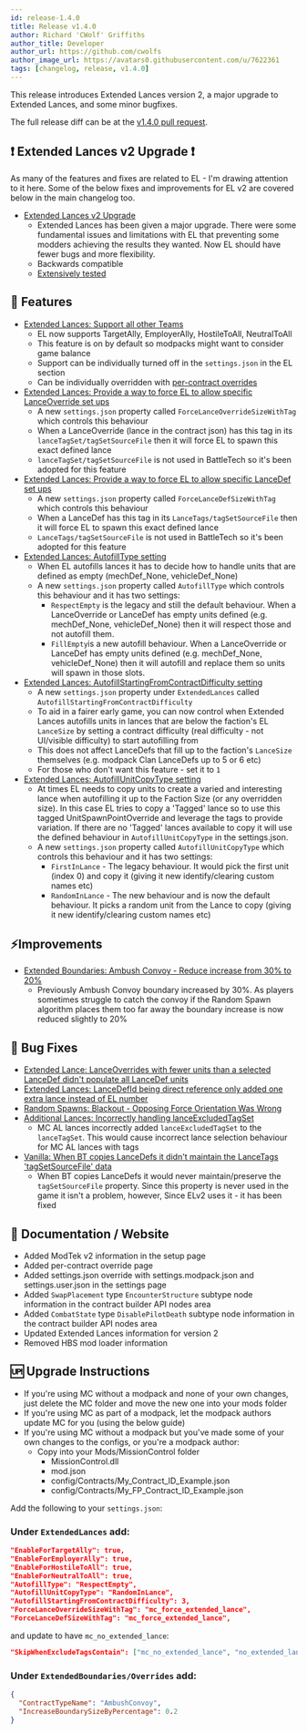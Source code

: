 ```yaml
---
id: release-1.4.0
title: Release v1.4.0
author: Richard 'CWolf' Griffiths
author_title: Developer
author_url: https://github.com/cwolfs
author_image_url: https://avatars0.githubusercontent.com/u/7622361
tags: [changelog, release, v1.4.0]
---
```


This release introduces Extended Lances version 2, a major upgrade to Extended Lances, and some minor bugfixes.

The full release diff can be at the [v1.4.0 pull request](https://github.com/CWolfs/MissionControl/pull/496).

## ❗ Extended Lances v2 Upgrade ❗

As many of the features and fixes are related to EL - I'm drawing attention to it here. Some of the below fixes and improvements for EL v2 are covered below in the main changelog too.

- [Extended Lances v2 Upgrade](https://github.com/CWolfs/MissionControl/issues/488)
  - Extended Lances has been given a major upgrade. There were some fundamental issues and limitations with EL that preventing some modders achieving the results they wanted. Now EL should have fewer bugs and more flexibility.
  - Backwards compatible
  - [Extensively tested](/docs/assets/Extended_Lances_v2_Testing.pdf)

## 🚀 Features

- [Extended Lances: Support all other Teams](https://github.com/CWolfs/MissionControl/issues/481)
  - EL now supports TargetAlly, EmployerAlly, HostileToAll, NeutralToAll
  - This feature is on by default so modpacks might want to consider game balance
  - Support can be individually turned off in the `settings.json` in the EL section
  - Can be individually overridden with [per-contract overrides](/docs/features/per-contract-overrides)
- [Extended Lances: Provide a way to force EL to allow specific LanceOverride set ups](https://github.com/CWolfs/MissionControl/issues/484)
  - A new `settings.json` property called `ForceLanceOverrideSizeWithTag` which controls this behaviour
  - When a LanceOverride (lance in the contract json) has this tag in its `lanceTagSet/tagSetSourceFile` then it will force EL to spawn this exact defined lance
  - `lanceTagSet/tagSetSourceFile` is not used in BattleTech so it's been adopted for this feature
- [Extended Lances: Provide a way to force EL to allow specific LanceDef set ups](https://github.com/CWolfs/MissionControl/issues/483)
  - A new `settings.json` property called `ForceLanceDefSizeWithTag` which controls this behaviour
  - When a LanceDef has this tag in its `LanceTags/tagSetSourceFile` then it will force EL to spawn this exact defined lance
  - `LanceTags/tagSetSourceFile` is not used in BattleTech so it's been adopted for this feature
- [Extended Lances: AutofillType setting](https://github.com/CWolfs/MissionControl/issues/485)
  - When EL autofills lances it has to decide how to handle units that are defined as empty (mechDef_None, vehicleDef_None)
  - A new `settings.json` property called `AutofillType` which controls this behaviour and it has two settings:
    - `RespectEmpty` is the legacy and still the default behaviour. When a LanceOverride or LanceDef has empty units defined (e.g. mechDef_None, vehicleDef_None) then it will respect those and not autofill them.
    - `FillEmpty`is a new autofill behaviour. When a LanceOverride or LanceDef has empty units defined (e.g. mechDef_None, vehicleDef_None) then it will autofill and replace them so units will spawn in those slots.
- [Extended Lances: AutofillStartingFromContractDifficulty setting](https://github.com/CWolfs/MissionControl/issues/494)
  - A new `settings.json` property under `ExtendedLances` called `AutofillStartingFromContractDifficulty `
  - To aid in a fairer early game, you can now control when Extended Lances autofills units in lances that are below the faction's EL `LanceSize` by setting a contract difficulty (real difficulty - not UI/visible difficulty) to start autofilling from
  - This does not affect LanceDefs that fill up to the faction's `LanceSize` themselves (e.g. modpack Clan LanceDefs up to 5 or 6 etc)
  - For those who don't want this feature - set it to `1`
- [Extended Lances: AutofillUnitCopyType setting](https://github.com/CWolfs/MissionControl/issues/486)
  - At times EL needs to copy units to create a varied and interesting lance when autofilling it up to the Faction Size (or any overridden size). In this case EL tries to copy a 'Tagged' lance so to use this tagged UnitSpawnPointOverride and leverage the tags to provide variation. If there are no 'Tagged' lances available to copy it will use the defined behaviour in `AutofillUnitCopyType` in the settings.json.
  - A new `settings.json` property called `AutofillUnitCopyType` which controls this behaviour and it has two settings:
    - `FirstInLance` - The legacy behaviour. It would pick the first unit (index 0) and copy it (giving it new identify/clearing custom names etc)
    - `RandomInLance` - The new behaviour and is now the default behaviour. It picks a random unit from the Lance to copy (giving it new identify/clearing custom names etc)

## ⚡Improvements

- [Extended Boundaries: Ambush Convoy - Reduce increase from 30% to 20%](https://github.com/CWolfs/MissionControl/issues/493)
  - Previously Ambush Convoy boundary increased by 30%. As players sometimes struggle to catch the convoy if the Random Spawn algorithm places them too far away the boundary increase is now reduced slightly to 20%

## 🐛 Bug Fixes

- [Extended Lance: LanceOverrides with fewer units than a selected LanceDef didn't populate all LanceDef units](https://github.com/CWolfs/MissionControl/issues/482)
- [Extended Lances: LanceDefId being direct reference only added one extra lance instead of EL number](https://github.com/CWolfs/MissionControl/issues/472)
- [Random Spawns: Blackout - Opposing Force Orientation Was Wrong](https://github.com/CWolfs/MissionControl/issues/478)
- [Additional Lances: Incorrectly handling lanceExcludedTagSet](https://github.com/CWolfs/MissionControl/issues/491)
  - MC AL lances incorrectly added `lanceExcludedTagSet` to the `lanceTagSet`. This would cause incorrect lance selection behaviour for MC AL lances with tags
- [Vanilla: When BT copies LanceDefs it didn't maintain the LanceTags 'tagSetSourceFile' data](https://github.com/CWolfs/MissionControl/issues/487)
  - When BT copies LanceDefs it would never maintain/preserve the `tagSetSourceFile` property. Since this property is never used in the game it isn't a problem, however, Since ELv2 uses it - it has been fixed

## 📝 Documentation / Website

- Added ModTek v2 information in the setup page
- Added per-contract override page
- Added settings.json override with settings.modpack.json and settings.user.json in the settings page
- Added `SwapPlacement` type `EncounterStructure` subtype node information in the contract builder API nodes area
- Added `CombatState` type `DisablePilotDeath` subtype node information in the contract builder API nodes area
- Updated Extended Lances information for version 2
- Removed HBS mod loader information

## 🆙 Upgrade Instructions

- If you're using MC without a modpack and none of your own changes, just delete the MC folder and move the new one into your mods folder
- If you're using MC as part of a modpack, let the modpack authors update MC for you (using the below guide)
- If you're using MC without a modpack but you've made some of your own changes to the configs, or you're a modpack author:
  - Copy into your Mods/MissionControl folder
    - MissionControl.dll
    - mod.json
    - config/Contracts/My_Contract_ID_Example.json
    - config/Contracts/My_FP_Contract_ID_Example.json

Add the following to your `settings.json`:

### Under `ExtendedLances` add:

```json
"EnableForTargetAlly": true,
"EnableForEmployerAlly": true,
"EnableForHostileToAll": true,
"EnableForNeutralToAll": true,
"AutofillType": "RespectEmpty",
"AutofillUnitCopyType": "RandomInLance",
"AutofillStartingFromContractDifficulty": 3,
"ForceLanceOverrideSizeWithTag": "mc_force_extended_lance",
"ForceLanceDefSizeWithTag": "mc_force_extended_lance",
```

and update to have `mc_no_extended_lance`:

```json
"SkipWhenExcludeTagsContain": ["mc_no_extended_lance", "no_extended_lance"],
```

### Under `ExtendedBoundaries/Overrides` add:

```json
{
  "ContractTypeName": "AmbushConvoy",
  "IncreaseBoundarySizeByPercentage": 0.2
}
```
